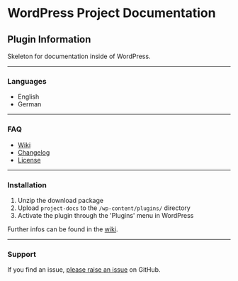# WordPress Project Documentation

## Plugin Information

Skeleton for documentation inside of WordPress.

***

### Languages

* English
* German

***

### FAQ

* [Wiki](https://github.com/hofmannsven/project-docs/wiki)
* [Changelog](https://github.com/hofmannsven/project-docs/blob/master/changelog.md)
* [License](https://github.com/hofmannsven/project-docs/blob/master/license.md)

***

### Installation

1. Unzip the download package
2. Upload `project-docs` to the `/wp-content/plugins/` directory
3. Activate the plugin through the 'Plugins' menu in WordPress

Further infos can be found in the [wiki](https://github.com/hofmannsven/project-docs/wiki).

***

### Support

If you find an issue, [please raise an issue](https://github.com/hofmannsven/project-docs/issues/new) on GitHub.
